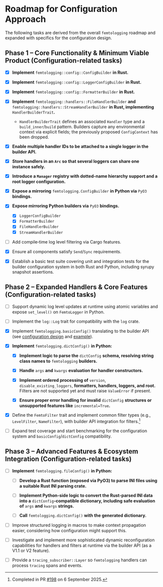 # Roadmap for Configuration Approach

The following tasks are derived from the overall `femtologging` roadmap and
expanded with specifics for the configuration design.

## Phase 1 – Core Functionality & Minimum Viable Product (Configuration-related tasks)

- [x] **Implement** `femtologging::config::ConfigBuilder` **in Rust.**

- [x] **Implement** `femtologging::config::LoggerConfigBuilder` **in Rust.**

- [x] **Implement** `femtologging::config::FormatterBuilder` **in Rust.**

- [x] **Implement** `femtologging::handlers::FileHandlerBuilder` **and**
  `femtologging::handlers::StreamHandlerBuilder` **in Rust, implementing**
  `HandlerBuilderTrait`**.**
  - `HandlerBuilderTrait` defines an associated `Handler` type and a
    `build_inner`/`build` pattern. Builders capture any environmental context
    via explicit fields; the previously proposed `ConfigContext` has been
    dropped.

- [x] **Enable multiple handler IDs to be attached to a single logger in the
  builder API.**

- [x] **Store handlers in an `Arc` so that several loggers can share one
  instance safely.**

- [x] **Introduce a `Manager` registry with dotted-name hierarchy support and a
  root logger configuration.**

- [x] **Expose a mirroring** `femtologging.ConfigBuilder` **in Python via**
  `PyO3` **bindings.**

- [x] **Expose mirroring Python builders via** `PyO3` **bindings.**
  - [x] `LoggerConfigBuilder`
  - [x] `FormatterBuilder`
  - [x] `FileHandlerBuilder`
  - [x] `StreamHandlerBuilder`

- [ ] Add compile‑time log level filtering via Cargo features.

- [x] Ensure all components satisfy `Send`/`Sync` requirements.

- [x] Establish a basic test suite covering unit and integration tests for the
  builder configuration system in both Rust and Python, including syrupy
  snapshot assertions.

## Phase 2 – Expanded Handlers & Core Features (Configuration-related tasks)

- [ ] Support dynamic log level updates at runtime using atomic variables and
  expose `set_level()` on `FemtoLogger` in Python.

- [ ] Implement the `log::Log` trait for compatibility with the `log` crate.

- [x] Implement `femtologging.basicConfig()` translating to the builder API
   (see [configuration design](./configuration-design.md#basicconfig) and
   [example](../examples/basic_config.py)).

- [x] **Implement** `femtologging.dictConfig()` **in Python:**

  - [x] **Implement logic to parse the** `dictConfig` **schema, resolving string
    class names to** `femtologging` **builders.**

  - [x] **Handle** `args` **and** `kwargs` **evaluation for handler
    constructors.**

  - [x] **Implement ordered processing of** `version`,
    `disable_existing_loggers`, **formatters, handlers, loggers, and root.**
    Filters are not supported yet and must raise `ValueError` if present.

  - [x] **Ensure proper error handling for invalid** `dictConfig` **structures
    or unsupported features like** `incremental=True`**.**

- [x] Define the `FemtoFilter` trait and implement common filter types (e.g.,
  `LevelFilter`, `NameFilter`), with builder API integration for filters.[^1]

- [ ] Expand test coverage and start benchmarking for the configuration system
  and `basicConfig`/`dictConfig` compatibility.

## Phase 3 – Advanced Features & Ecosystem Integration (Configuration-related tasks)

- [ ] **Implement** `femtologging.fileConfig()` **in Python:**

  - [ ] **Develop a Rust function (exposed via PyO3) to parse INI files using a
    suitable Rust INI parsing crate.**

  - [ ] **Implement Python-side logic to convert the Rust-parsed INI data into
    a** `dictConfig`**-compatible dictionary, including safe evaluation of**
    `args` **and** `kwargs` **strings.**

  - [ ] **Call** `femtologging.dictConfig()` **with the generated dictionary.**

- [ ] Improve structured logging in macros to make context propagation easier,
  considering how configuration might support this.

- [ ] Investigate and implement more sophisticated dynamic reconfiguration
  capabilities for handlers and filters at runtime via the builder API (as a
  V1.1 or V2 feature).

[^1]: Completed in PR [#198](https://github.com/leynos/femtologging/pull/198)
      on 6 September 2025.

- [ ] Provide a `tracing_subscriber::Layer` so `femtologging` handlers can
  process `tracing` spans and events.
